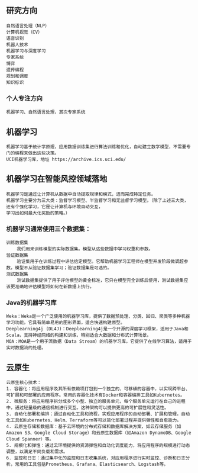 ## 研究方向
    自然语言处理（NLP）
    计算机视觉（CV）
    语音识别
    机器人技术
    机器学习与深度学习
    专家系统
    博弈
    遗传编程
    规划和调度
    知识标识
### 个人专注方向
    机器学习、自然语言处理，其次专家系统

## 机器学习
    机器学习基于统计学原理，应用数据训练集进行算法训练和优化，自动建立数学模型，不需要专门的编程来做出这些决策。
    UCI机器学习库，地址 https://archive.ics.uci.edu/

## 机器学习在智能风控领域落地
    机器学习是通过让计算机从数据中自动提取规律和模式，进而完成特定任务。
    机器学习主要分为三大类：监督学习模型、半监督学习和无监督学习模型。（除了上述三大类，还有个强化学习，它是让计算机与环境自动交互，
    学习出如何最大化奖励的策略。）

### 机器学习通常使用三个数据集：
    训练数据集
        我们用来训练模型的实际数据集。模型从这些数据中学习权重和参数。
    验证数据集
        验证集用于在训练过程中评估给定模型。它帮助机器学习工程师在模型开发阶段微调超参数。模型不从验证数据集学习；验证数据集是可选的。
    测试数据集
        测试数据集提供了用于评估模型的黄金标准，它只在模型完全训练后使用，测试数据集应该更准确地评估模型将如何在新数据上执行。

### Java的机器学习库
    Weka：Weka是一个广泛使用的机器学习库，提供了数据预处理、分类、回归、聚类等多种机器学习功能。它具有简单易用的图形界面，适合快速构建原型。
    Deeplearning4j (DL4J)：Deeplearning4j是一个开源的深度学习框架，适用于Java和Scala，支持神经网络的构建和训练，特别适合大数据和分布式计算场景。
    MOA：MOA是一个用于流数据（Data Stream）的机器学习库，它提供了在线学习算法，适用于实时数据流的处理。


## 云原生
    云原生核心技术：
    1. 容器化：将应用程序及其所有依赖项打包到一个独立的、可移植的容器中，以实现跨平台、可扩展和可部署的应用程序。常用的容器化技术有Docker和容器编排工具如Kubernetes。
    2. 微服务：将应用程序拆分成多个小型、独立的服务单元，每个服务单元运行在自己的进程中，通过轻量级的通信机制进行交互。这种架构可以提供更高的可扩展性和灵活性。
    3. 自动化部署和编排：通过自动化工具和流程，实现应用程序的自动部署、扩展和管理。自动化工具如Kubernetes、Helm、Terraform等可以简化部署过程并提供弹性和自愈能力。
    4. 云原生存储和数据库：基于云环境的分布式存储和数据库解决方案，如云存储服务（如Amazon S3、Google Cloud Storage）和云原生数据库（如Amazon DynamoDB、Google Cloud Spanner）等。
    5. 规模化和弹性：通过云环境提供的资源弹性和自动化调度能力，将应用程序的规模进行动态调整，以满足不同负载和需求。
    6. 监控和日志：通过集中化的监控和日志收集系统，对应用程序进行实时监控、诊断和日志分析。常用的工具包括Prometheus、Grafana、Elasticsearch、Logstash等。
